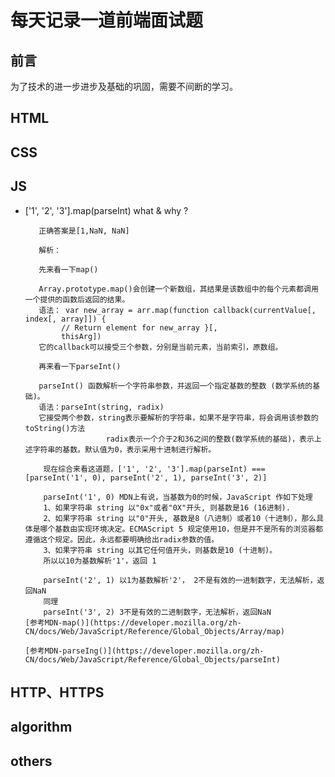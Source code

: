 # 每天记录一道前端面试题
## <a name='preface'>前言</a> ##
为了技术的进一步进步及基础的巩固，需要不间断的学习。
## HTML
## CSS
## JS
- ['1', '2', '3'].map(parseInt) what & why ?

		 正确答案是[1,NaN, NaN]
         
		 解析： 
         
         先来看一下map()
         
         Array.prototype.map()会创建一个新数组，其结果是该数组中的每个元素都调用一个提供的函数后返回的结果。
         语法： var new_array = arr.map(function callback(currentValue[, index[, array]]) {
              // Return element for new_array }[, 
              thisArg])  
         它的callback可以接受三个参数，分别是当前元素，当前索引，原数组。
         
         再来看一下parseInt() 
         
         parseInt() 函数解析一个字符串参数，并返回一个指定基数的整数 (数学系统的基础)。
         语法：parseInt(string, radix)
         它接受两个参数，string表示要解析的字符串，如果不是字符串，将会调用该参数的toString()方法
                        radix表示一个介于2和36之间的整数(数学系统的基础)，表示上述字符串的基数。默认值为0，表示采用十进制进行解析。
                        
          现在综合来看这道题，['1', '2', '3'].map(parseInt) === [parseInt('1', 0), parseInt('2', 1), parseInt('3', 2)]

          parseInt('1', 0) MDN上有说，当基数为0的时候，JavaScript 作如下处理
          1、如果字符串 string 以"0x"或者"0X"开头, 则基数是16 (16进制).
          2、如果字符串 string 以"0"开头, 基数是8（八进制）或者10（十进制），那么具体是哪个基数由实现环境决定。ECMAScript 5 规定使用10，但是并不是所有的浏览器都遵循这个规定。因此，永远都要明确给出radix参数的值。
          3、如果字符串 string 以其它任何值开头，则基数是10 (十进制)。
          所以以10为基数解析'1'，返回 1

          parseInt('2', 1) 以1为基数解析'2'， 2不是有效的一进制数字，无法解析，返回NaN
          同理
          parseInt('3', 2) 3不是有效的二进制数字，无法解析，返回NaN
      [参考MDN-map()](https://developer.mozilla.org/zh-CN/docs/Web/JavaScript/Reference/Global_Objects/Array/map)
      
      [参考MDN-parseIng()](https://developer.mozilla.org/zh-CN/docs/Web/JavaScript/Reference/Global_Objects/parseInt)
## HTTP、HTTPS
## algorithm
## others

